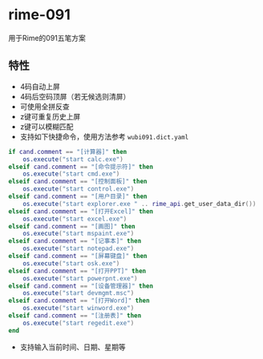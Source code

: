 # rime-091
用于Rime的091五笔方案

## 特性

- 4码自动上屏
- 4码后空码顶屏（若无候选则清屏）
- 可使用全拼反查
- z键可重复历史上屏
- z键可以模糊匹配
- 支持如下快捷命令，使用方法参考 `wubi091.dict.yaml`
```lua
if cand.comment == "[计算器]" then
    os.execute("start calc.exe")
elseif cand.comment == "[命令提示符]" then
    os.execute("start cmd.exe")
elseif cand.comment == "[控制面板]" then
    os.execute("start control.exe")
elseif cand.comment == "[用户目录]" then
    os.execute("start explorer.exe " .. rime_api.get_user_data_dir())
elseif cand.comment == "[打开Excel]" then
    os.execute("start excel.exe")
elseif cand.comment == "[画图]" then
    os.execute("start mspaint.exe")
elseif cand.comment == "[记事本]" then
    os.execute("start notepad.exe")
elseif cand.comment == "[屏幕键盘]" then
    os.execute("start osk.exe")
elseif cand.comment == "[打开PPT]" then
    os.execute("start powerpnt.exe")
elseif cand.comment == "[设备管理器]" then
    os.execute("start devmgmt.msc")
elseif cand.comment == "[打开Word]" then
    os.execute("start winword.exe")
elseif cand.comment == "[注册表]" then
    os.execute("start regedit.exe")
end
```
- 支持输入当前时间、日期、星期等